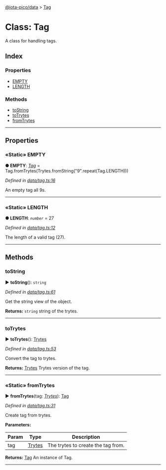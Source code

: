 [@iota-pico/data](../README.md) > [Tag](../classes/tag.md)



# Class: Tag


A class for handling tags.

## Index

### Properties

* [EMPTY](tag.md#empty)
* [LENGTH](tag.md#length)


### Methods

* [toString](tag.md#tostring)
* [toTrytes](tag.md#totrytes)
* [fromTrytes](tag.md#fromtrytes)



---
## Properties
<a id="empty"></a>

### «Static» EMPTY

**●  EMPTY**:  *[Tag](tag.md)*  =  Tag.fromTrytes(Trytes.fromString("9".repeat(Tag.LENGTH)))

*Defined in [data/tag.ts:16](https://github.com/iotaeco/iota-pico-data/blob/b7174a5/src/data/tag.ts#L16)*



An empty tag all 9s.




___

<a id="length"></a>

### «Static» LENGTH

**●  LENGTH**:  *`number`*  = 27

*Defined in [data/tag.ts:12](https://github.com/iotaeco/iota-pico-data/blob/b7174a5/src/data/tag.ts#L12)*



The length of a valid tag (27).




___


## Methods
<a id="tostring"></a>

###  toString

► **toString**(): `string`



*Defined in [data/tag.ts:61](https://github.com/iotaeco/iota-pico-data/blob/b7174a5/src/data/tag.ts#L61)*



Get the string view of the object.




**Returns:** `string`
string of the trytes.






___

<a id="totrytes"></a>

###  toTrytes

► **toTrytes**(): [Trytes](trytes.md)



*Defined in [data/tag.ts:53](https://github.com/iotaeco/iota-pico-data/blob/b7174a5/src/data/tag.ts#L53)*



Convert the tag to trytes.




**Returns:** [Trytes](trytes.md)
Trytes version of the tag.






___

<a id="fromtrytes"></a>

### «Static» fromTrytes

► **fromTrytes**(tag: *[Trytes](trytes.md)*): [Tag](tag.md)



*Defined in [data/tag.ts:31](https://github.com/iotaeco/iota-pico-data/blob/b7174a5/src/data/tag.ts#L31)*



Create tag from trytes.


**Parameters:**

| Param | Type | Description |
| ------ | ------ | ------ |
| tag | [Trytes](trytes.md)   |  The trytes to create the tag from. |





**Returns:** [Tag](tag.md)
An instance of Tag.






___


